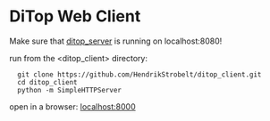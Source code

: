DiTop Web Client
============

Make sure that [ditop_server](https://github.com/HendrikStrobelt/ditop_server) is running on localhost:8080!

run from the <ditop_client> directory:
```
  git clone https://github.com/HendrikStrobelt/ditop_client.git
  cd ditop_client
  python -m SimpleHTTPServer
```

open in a browser: [localhost:8000](http://localhost:8000)

